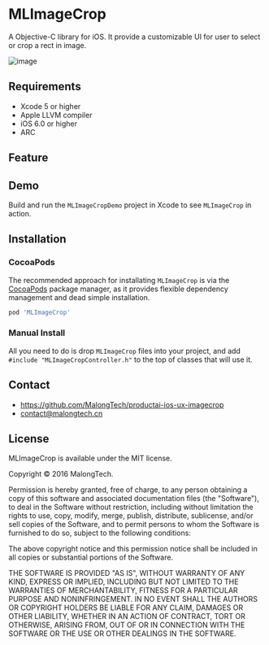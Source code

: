 # MLImageCrop
A Objective-C library for iOS. It provide a customizable UI for user to select or crop a rect in image. 

![image](https://github.com/MalongTech/MLImageCroper/blob/master/Screenshot/MLImageCroperDemo1.gif)

## Requirements
* Xcode 5 or higher
* Apple LLVM compiler
* iOS 6.0 or higher
* ARC

## Feature

## Demo

Build and run the `MLImageCropDemo` project in Xcode to see `MLImageCrop` in action.

## Installation

### CocoaPods

The recommended approach for installating `MLImageCrop` is via the [CocoaPods](http://cocoapods.org/) package manager, as it provides flexible dependency management and dead simple installation.

``` bash
pod 'MLImageCrop'
```

### Manual Install

All you need to do is drop `MLImageCrop` files into your project, and add `#include "MLImageCropController.h"` to the top of classes that will use it.

## Contact

- https://github.com/MalongTech/productai-ios-ux-imagecrop
- contact@malongtech.cn

## License

MLImageCrop is available under the MIT license.

Copyright © 2016 MalongTech.

Permission is hereby granted, free of charge, to any person obtaining a copy of this software and associated documentation files (the "Software"), to deal in the Software without restriction, including without limitation the rights to use, copy, modify, merge, publish, distribute, sublicense, and/or sell copies of the Software, and to permit persons to whom the Software is furnished to do so, subject to the following conditions:

The above copyright notice and this permission notice shall be included in all copies or substantial portions of the Software.

THE SOFTWARE IS PROVIDED "AS IS", WITHOUT WARRANTY OF ANY KIND, EXPRESS OR IMPLIED, INCLUDING BUT NOT LIMITED TO THE WARRANTIES OF MERCHANTABILITY, FITNESS FOR A PARTICULAR PURPOSE AND NONINFRINGEMENT. IN NO EVENT SHALL THE AUTHORS OR COPYRIGHT HOLDERS BE LIABLE FOR ANY CLAIM, DAMAGES OR OTHER LIABILITY, WHETHER IN AN ACTION OF CONTRACT, TORT OR OTHERWISE, ARISING FROM, OUT OF OR IN CONNECTION WITH THE SOFTWARE OR THE USE OR OTHER DEALINGS IN THE SOFTWARE.
